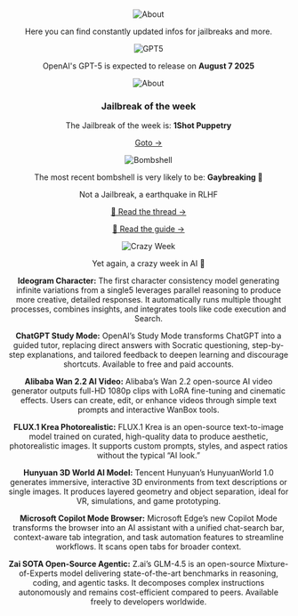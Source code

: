 <div align="center">
 
 <h1>
    <span style="font-size:0">Monitoring 🔎</span>
  </h1>


![About](https://capsule-render.vercel.app/api?type=venom&height=300&color=gradient&text=About&animation=fadeIn&fontAlign=50&fontSize=110&reversal=false&section=header&fontColor=ffffff)

Here you can find constantly updated infos for jailbreaks and more. 

![GPT5](https://capsule-render.vercel.app/api?type=venom&height=300&color=gradient&text=GPT-5&animation=fadeIn&fontAlign=50&fontSize=110&reversal=false&section=header&fontColor=ffffff)

OpenAI's GPT-5 is expected to release on **August 7 2025**

![About](https://capsule-render.vercel.app/api?type=venom&height=300&color=gradient&text=Jailbreak&animation=fadeIn&fontAlign=50&fontSize=110&reversal=false&section=header&fontColor=ffffff)

### Jailbreak of the week

The Jailbreak of the week is: **1Shot Puppetry**

[Goto →](https://github.com/Exocija/ZetaLib/tree/main/Prompts/Jailbreaks/1Shot%20Puppetry)

![Bombshell](https://capsule-render.vercel.app/api?type=venom&height=300&color=gradient&text=Bombshell&animation=fadeIn&fontAlign=50&fontSize=110&reversal=false&section=header&fontColor=ffffff)

The most recent bombshell is very likely to be: **Gaybreaking 🌈**

Not a Jailbreak, a earthquake in RLHF


  [🧵 Read the thread →](https://x.com/Exocija/status/1950693636632461355?s=19)

  [📄 Read the guide →](https://github.com/Exocija/ZetaLib/blob/main/The%20Gay%20Jailbreak/The%20Gay%20Jailbreak.md)

![Crazy Week](https://capsule-render.vercel.app/api?type=venom&height=300&color=gradient&text=Crazy%20Week&animation=fadeIn&fontAlign=50&fontSize=110&reversal=false&section=header&fontColor=ffffff)

Yet again, a crazy week in AI 👀 

**Ideogram Character:** The first character consistency model generating infinite variations from a single5 leverages parallel reasoning to produce more creative, detailed responses. It automatically runs multiple thought processes, combines insights, and integrates tools like code execution and Search. 

**ChatGPT Study Mode:** OpenAI’s Study Mode transforms ChatGPT into a guided tutor, replacing direct answers with Socratic questioning, step-by-step explanations, and tailored feedback to deepen learning and discourage shortcuts. Available to free and paid accounts. 

**Alibaba Wan 2.2 AI Video:** Alibaba’s Wan 2.2 open-source AI video generator outputs full-HD 1080p clips with LoRA fine-tuning and cinematic effects. Users can create, edit, or enhance videos through simple text prompts and interactive WanBox tools. 

**FLUX.1 Krea Photorealistic:** FLUX.1 Krea is an open-source text-to-image model trained on curated, high-quality data to produce aesthetic, photorealistic images. It supports custom prompts, styles, and aspect ratios without the typical “AI look.” 

**Hunyuan 3D World AI Model:** Tencent Hunyuan’s HunyuanWorld 1.0 generates immersive, interactive 3D environments from text descriptions or single images. It produces layered geometry and object separation, ideal for VR, simulations, and game prototyping. 

**Microsoft Copilot Mode Browser:** Microsoft Edge’s new Copilot Mode transforms the browser into an AI assistant with a unified chat-search bar, context-aware tab integration, and task automation features to streamline workflows. It scans open tabs for broader context. 

**Zai SOTA Open-Source Agentic:** Z.ai’s GLM-4.5 is an open-source Mixture-of-Experts model delivering state-of-the-art benchmarks in reasoning, coding, and agentic tasks. It decomposes complex instructions autonomously and remains cost-efficient compared to peers. Available freely to developers worldwide. 
